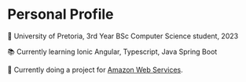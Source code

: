 # Personal Profile

🏫 University of Pretoria, 3rd Year BSc Computer Science student, 2023

📚 Currently learning Ionic Angular, Typescript, Java Spring Boot

🔖 Currently doing a project for [Amazon Web Services](https://www.amazon.jobs/en/business_categories/amazon-web-services).
